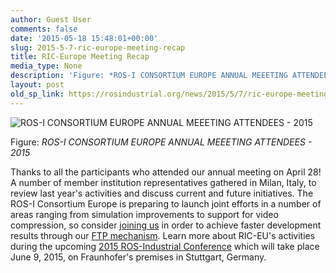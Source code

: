 ```yaml
---
author: Guest User
comments: false
date: '2015-05-18 15:48:01+00:00'
slug: 2015-5-7-ric-europe-meeting-recap
title: RIC-Europe Meeting Recap
media_type: None
description: 'Figure: *ROS-I CONSORTIUM EUROPE ANNUAL MEEETING ATTENDEES - 2015'
layout: post
old_sp_link: https://rosindustrial.org/news/2015/5/7/ric-europe-meeting-recap
---
```




![ROS-I CONSORTIUM EUROPE ANNUAL MEEETING ATTENDEES - 2015](https://images.squarespace-cdn.com/content/v1/51df34b1e4b08840dcfd2841/1431988011548-OOZ7EIZQTCT3FYS7FNBR/image-asset.png)

Figure: *ROS-I CONSORTIUM EUROPE ANNUAL MEEETING ATTENDEES - 2015*

Thanks to all the participants who attended our annual meeting on April 28! A number of member institution representatives gathered in Milan, Italy, to review last year's activities and discuss current and future initiatives. The ROS-I Consortium Europe is preparing to launch joint efforts in a number of areas ranging from simulation improvements to support for video compression, so consider [joining us](http://ric-eu.rosindustrial.org/consortium/join-now/) in order to achieve faster development results through our [FTP mechanism](http://rosindustrial.org/ric/about-ftps/). Learn more about RIC-EU's activities during the upcoming [2015 ROS-Industrial Conference](http://www.ipa.fraunhofer.de/fileadmin/user_upload/Veranstaltungen/2015/2015_06_09_ROS-Industrial.pdf) which will take place June 9, 2015, on Fraunhofer's premises in Stuttgart, Germany.


